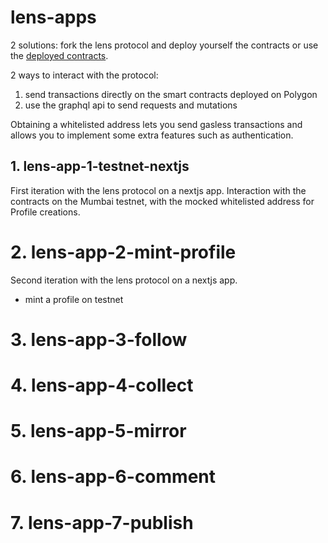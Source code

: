 # lens-apps

2 solutions: fork the lens protocol and deploy yourself the contracts or
use the [deployed contracts](https://docs.lens.xyz/docs/deployed-contract-addresses).

2 ways to interact with the protocol:

1. send transactions directly on the smart contracts deployed on Polygon
2. use the graphql api to send requests and mutations

Obtaining a whitelisted address lets you send gasless transactions and allows
you to implement some extra features such as authentication.

## 1. lens-app-1-testnet-nextjs

First iteration with the lens protocol on a nextjs app. Interaction with
the contracts on the Mumbai testnet, with the mocked whitelisted address
for Profile creations.

# 2. lens-app-2-mint-profile

Second iteration with the lens protocol on a nextjs app.

- mint a profile on testnet

# 3. lens-app-3-follow

# 4. lens-app-4-collect

# 5. lens-app-5-mirror

# 6. lens-app-6-comment

# 7. lens-app-7-publish
